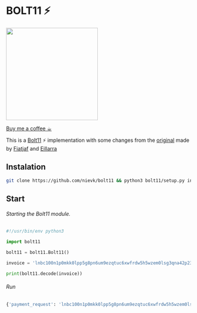 
# BOLT11 ⚡️

<img src='https://www.flaticon.com/svg/static/icons/svg/3325/3325150.svg' width="250" height="252">

[Buy me a coffee ☕︎](https://zbd.gg/nievk)

This is a [Bolt11](https://github.com/lightningnetwork/lightning-rfc/blob/master/11-payment-encoding.md) ⚡️ implementation with some changes from the [original](https://github.com/lnbits/lnbits/blob/master/lnbits/bolt11.py) made by [Fiatjaf](https://github.com/fiatjaf/bolt11) and [Eillarra](https://github.com/eillarra)

## Instalation

```sh
git clone https://github.com/nievk/bolt11 && python3 bolt11/setup.py install --user
```

## Start

###### Starting the Bolt11 module.

```python
#!/usr/bin/env python3

import bolt11

bolt11 = bolt11.Bolt11()

invoice = 'lnbc100n1p0mkk0lpp5g8pn6um9ezqtuc6xwfrdw5h5wzem0lsg3qna42p23c2z9gdha59qdqqxq9p5hsqrzjqtqkejjy2c44jrwj08y5ygqtmn8af7vscwnflttzpsgw7tuz9r40lrdu24a9pyzkw5qqqqqqqqqqqqqqpysp5qypqxpq9qcrsszg2pvxq6rs0zqg3yyc5z5tpwxqergd3c8g7rusq9qypqsq0jncr5msemdshhhjquzjmtxa4muw3zptgquhfmfahc9ssdu5l7jnxg3j0j7m4694kc49dt9dfxyzz9qd7zpj3jm6r0tkfjujlzz5j0gpkq56cc'

print(bolt11.decode(invoice))

```

###### Run

```bash
{'payment_request': 'lnbc100n1p0mkk0lpp5g8pn6um9ezqtuc6xwfrdw5h5wzem0lsg3qna42p23c2z9gdha59qdqqxq9p5hsqrzjqtqkejjy2c44jrwj08y5ygqtmn8af7vscwnflttzpsgw7tuz9r40lrdu24a9pyzkw5qqqqqqqqqqqqqqpysp5qypqxpq9qcrsszg2pvxq6rs0zqg3yyc5z5tpwxqergd3c8g7rusq9qypqsq0jncr5msemdshhhjquzjmtxa4muw3zptgquhfmfahc9ssdu5l7jnxg3j0j7m4694kc49dt9dfxyzz9qd7zpj3jm6r0tkfjujlzz5j0gpkq56cc', 'amount': 10000, 'date': 1606113791, 'route_hints': [{'short-channel-id': '180588x13255766x11097', 'base-fee-msat': 231897545, 'pubkey': '42200bdccfd4f990c3a69fad620c10ef2f8228eaff8dbc557a5090567500000000', 'cltv': 0}], 'payment-hash': '41c33d7365c880be63467246d752f470b3b7fe088827daa82a8e1422a1b7ed0a', 'description': '', 'expiry': 1728000, 'secret': '0102030405060708090a0b0c0d0e0f101112131415161718191a1b1c1d1e1f20', 'payee': '023b6a88c470060962fe533763125ad0cb97efcd49de460751cc9855212aef20cc'}

```
